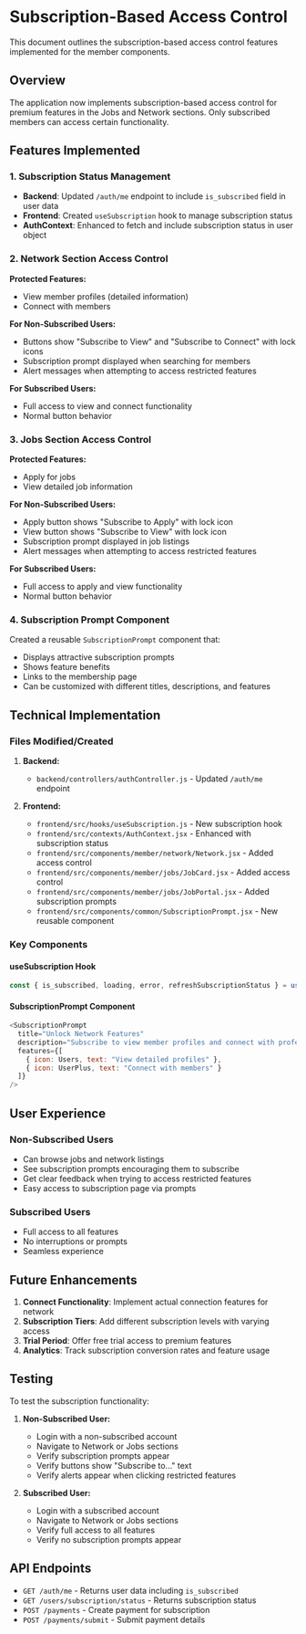 # Subscription-Based Access Control

This document outlines the subscription-based access control features implemented for the member components.

## Overview

The application now implements subscription-based access control for premium features in the Jobs and Network sections. Only subscribed members can access certain functionality.

## Features Implemented

### 1. Subscription Status Management

- **Backend**: Updated `/auth/me` endpoint to include `is_subscribed` field in user data
- **Frontend**: Created `useSubscription` hook to manage subscription status
- **AuthContext**: Enhanced to fetch and include subscription status in user object

### 2. Network Section Access Control

**Protected Features:**
- View member profiles (detailed information)
- Connect with members

**For Non-Subscribed Users:**
- Buttons show "Subscribe to View" and "Subscribe to Connect" with lock icons
- Subscription prompt displayed when searching for members
- Alert messages when attempting to access restricted features

**For Subscribed Users:**
- Full access to view and connect functionality
- Normal button behavior

### 3. Jobs Section Access Control

**Protected Features:**
- Apply for jobs
- View detailed job information

**For Non-Subscribed Users:**
- Apply button shows "Subscribe to Apply" with lock icon
- View button shows "Subscribe to View" with lock icon
- Subscription prompt displayed in job listings
- Alert messages when attempting to access restricted features

**For Subscribed Users:**
- Full access to apply and view functionality
- Normal button behavior

### 4. Subscription Prompt Component

Created a reusable `SubscriptionPrompt` component that:
- Displays attractive subscription prompts
- Shows feature benefits
- Links to the membership page
- Can be customized with different titles, descriptions, and features

## Technical Implementation

### Files Modified/Created

1. **Backend:**
   - `backend/controllers/authController.js` - Updated `/auth/me` endpoint

2. **Frontend:**
   - `frontend/src/hooks/useSubscription.js` - New subscription hook
   - `frontend/src/contexts/AuthContext.jsx` - Enhanced with subscription status
   - `frontend/src/components/member/network/Network.jsx` - Added access control
   - `frontend/src/components/member/jobs/JobCard.jsx` - Added access control
   - `frontend/src/components/member/jobs/JobPortal.jsx` - Added subscription prompts
   - `frontend/src/components/common/SubscriptionPrompt.jsx` - New reusable component

### Key Components

#### useSubscription Hook
```javascript
const { is_subscribed, loading, error, refreshSubscriptionStatus } = useSubscription();
```

#### SubscriptionPrompt Component
```javascript
<SubscriptionPrompt 
  title="Unlock Network Features"
  description="Subscribe to view member profiles and connect with professionals"
  features={[
    { icon: Users, text: "View detailed profiles" },
    { icon: UserPlus, text: "Connect with members" }
  ]}
/>
```

## User Experience

### Non-Subscribed Users
- Can browse jobs and network listings
- See subscription prompts encouraging them to subscribe
- Get clear feedback when trying to access restricted features
- Easy access to subscription page via prompts

### Subscribed Users
- Full access to all features
- No interruptions or prompts
- Seamless experience

## Future Enhancements

1. **Connect Functionality**: Implement actual connection features for network
2. **Subscription Tiers**: Add different subscription levels with varying access
3. **Trial Period**: Offer free trial access to premium features
4. **Analytics**: Track subscription conversion rates and feature usage

## Testing

To test the subscription functionality:

1. **Non-Subscribed User:**
   - Login with a non-subscribed account
   - Navigate to Network or Jobs sections
   - Verify subscription prompts appear
   - Verify buttons show "Subscribe to..." text
   - Verify alerts appear when clicking restricted features

2. **Subscribed User:**
   - Login with a subscribed account
   - Navigate to Network or Jobs sections
   - Verify full access to all features
   - Verify no subscription prompts appear

## API Endpoints

- `GET /auth/me` - Returns user data including `is_subscribed`
- `GET /users/subscription/status` - Returns subscription status
- `POST /payments` - Create payment for subscription
- `POST /payments/submit` - Submit payment details
